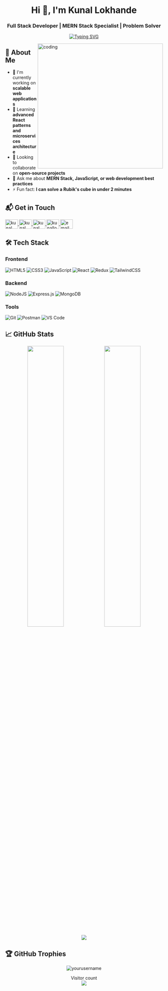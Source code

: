 <h1 align="center">Hi 👋, I'm Kunal Lokhande</h1>
<h3 align="center">Full Stack Developer | MERN Stack Specialist | Problem Solver</h3>

<p align="center">
  <a href="https://github.com/DenverCoder1/readme-typing-svg">
    <img src="https://readme-typing-svg.demolab.com?font=Fira+Code&pause=1000&width=435&lines=Crafting+digital+experiences;Turning+ideas+into+reality;Clean+code+enthusiast" alt="Typing SVG" />
  </a>
</p>

<img align="right" alt="coding" width="400" src="https://imgs.search.brave.com/3nfAfwvMZ5pXmun8bRUBJkdzdI7THDCgWTsbwAZdVxU/rs:fit:860:0:0:0/g:ce/aHR0cHM6Ly9tZWRp/YTIuZ2lwaHkuY29t/L21lZGlhL3YxLlky/bGtQVGM1TUdJM05q/RXhNM0ozT1RSMloy/NDBZbTg0YURscmFH/MW1NR2hpWnpobk1I/VXlZbWRsWkd3M01H/NW5aVGwyYlNabGNE/MTJNVjluYVdaelgz/TmxZWEpqYUNaamRE/MW4vcWdRVWdnQUMz/UGZ2Njg3cVBDLzIw/MC5naWY.gif">

## 🚀 About Me

- 🔭 I'm currently working on **scalable web applications**
- 🌱 Learning **advanced React patterns and microservices architecture**
- 👯 Looking to collaborate on **open-source projects**
- 💬 Ask me about **MERN Stack, JavaScript, or web development best practices**
- ⚡ Fun fact: **I can solve a Rubik's cube in under 2 minutes**

## 📬 Get in Touch

<p align="left">
  <a href="https://x.com/KunalLokha25538" target="blank">
    <img align="center" src="https://raw.githubusercontent.com/rahuldkjain/github-profile-readme-generator/master/src/images/icons/Social/twitter.svg" alt="kunal lokhande" height="30" width="40" />
  </a>
  <a href="https://www.linkedin.com/in/kunal-lokhande-70464b290/" target="blank">
    <img align="center" src="https://raw.githubusercontent.com/rahuldkjain/github-profile-readme-generator/master/src/images/icons/Social/linked-in-alt.svg" alt="kunal lokhande" height="30" width="40" />
  </a>
  <a href="https://fb.com/kunal lokhande" target="blank">
    <img align="center" src="https://raw.githubusercontent.com/rahuldkjain/github-profile-readme-generator/master/src/images/icons/Social/facebook.svg" alt="kunal lokhande" height="30" width="40" />
  </a>
  <a href="https://www.instagram.com/kunal_lokhande.19/" target="blank">
    <img align="center" src="https://raw.githubusercontent.com/rahuldkjain/github-profile-readme-generator/master/src/images/icons/Social/instagram.svg" alt="kunallokhande19" height="30" width="40" />
  </a>
  <a href="mailto:kunallokhande3969@gmail.com">
    <img align="center" src="https://img.icons8.com/color/48/000000/gmail-new.png" alt="email" height="30" width="40" />
  </a>
</p>

## 🛠 Tech Stack

### Frontend
![HTML5](https://img.shields.io/badge/html5-%23E34F26.svg?style=for-the-badge&logo=html5&logoColor=white)
![CSS3](https://img.shields.io/badge/css3-%231572B6.svg?style=for-the-badge&logo=css3&logoColor=white)
![JavaScript](https://img.shields.io/badge/javascript-%23323330.svg?style=for-the-badge&logo=javascript&logoColor=%23F7DF1E)
![React](https://img.shields.io/badge/react-%2320232a.svg?style=for-the-badge&logo=react&logoColor=%2361DAFB)
![Redux](https://img.shields.io/badge/redux-%23593d88.svg?style=for-the-badge&logo=redux&logoColor=white)
![TailwindCSS](https://img.shields.io/badge/tailwindcss-%2338B2AC.svg?style=for-the-badge&logo=tailwind-css&logoColor=white)

### Backend
![NodeJS](https://img.shields.io/badge/node.js-6DA55F?style=for-the-badge&logo=node.js&logoColor=white)
![Express.js](https://img.shields.io/badge/express.js-%23404d59.svg?style=for-the-badge&logo=express&logoColor=%2361DAFB)
![MongoDB](https://img.shields.io/badge/MongoDB-%234ea94b.svg?style=for-the-badge&logo=mongodb&logoColor=white)

### Tools
![Git](https://img.shields.io/badge/git-%23F05033.svg?style=for-the-badge&logo=git&logoColor=white)
![Postman](https://img.shields.io/badge/Postman-FF6C37?style=for-the-badge&logo=postman&logoColor=white)
![VS Code](https://img.shields.io/badge/VS%20Code-0078d7.svg?style=for-the-badge&logo=visual-studio-code&logoColor=white)

## 📈 GitHub Stats

<p align="center">
  <img width="48%" src="https://github-readme-stats.vercel.app/api?username=yourusername&show_icons=true&theme=radical" />
  <img width="48%" src="https://github-readme-streak-stats.herokuapp.com/?user=yourusername&theme=radical" />
</p>

<p align="center">
  <img src="https://github-readme-activity-graph.vercel.app/graph?username=yourusername&theme=react-dark" />
</p>

## 🏆 GitHub Trophies

<p align="center"> 
  <img src="https://github-profile-trophy.vercel.app/?username=yourusername&margin-w=15&theme=radical" alt="yourusername" />
</p>

<p align="center"> 
  Visitor count<br>
  <img src="https://profile-counter.glitch.me/yourusername/count.svg" />
</p>
